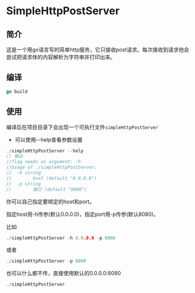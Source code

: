 # SimpleHttpPostServer
## 简介
这是一个用go语言写的简单http服务，它只接收post请求。每次接收到请求他会尝试把请求体的内容解析为字符串并打印出来。
## 编译
```go
go build
```
## 使用
编译后在项目目录下会出现一个可执行文件`simpleHttpPostServer`
- 可以使用--help查看参数设置
```go
./simpleHttpPostServer --help
// 输出
//flag needs an argument: -h
//Usage of ./simpleHttpPostServer:
//  -h string
//        host (default "0.0.0.0")
//  -p string
//        端口 (default "8080")
```
你可以自己指定要绑定的host和port。

指定host用-h传参(默认0.0.0.0)，指定port用-p传参(默认8080)。

比如
```go
./simpleHttpPostServer -h 0.0.0.0 -p 8000
```
或者
```go
./simpleHttpPostServer -p 8000
```
也可以什么都不传，直接使用默认的0.0.0.0:8080
```go
./simpleHttpPostServer
```

